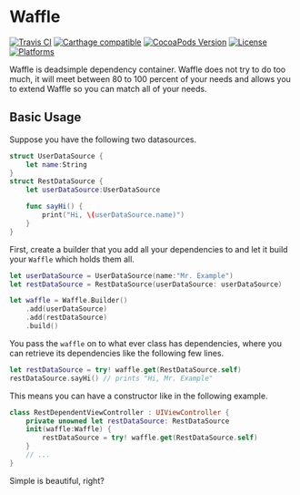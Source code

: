 # Waffle

[![Travis CI](https://travis-ci.org/CodeReaper/Waffle.svg?branch=master)](https://travis-ci.org/CodeReaper/Waffle)
[![Carthage compatible](https://img.shields.io/badge/Carthage-compatible-4BC51D.svg?style=flat)](https://github.com/Carthage/Carthage)
[![CocoaPods Version](https://img.shields.io/cocoapods/v/Waffle.svg?style=flat)](http://cocoapods.org/pods/Waffle)
[![License](https://img.shields.io/cocoapods/l/Waffle.svg?style=flat)](http://cocoapods.org/pods/Waffle)
[![Platforms](https://img.shields.io/cocoapods/p/Waffle.svg)](http://cocoapods.org/pods/Waffle)

Waffle is deadsimple dependency container. Waffle does not try to do too much, it will meet between 80 to 100 percent of your needs and allows you to extend Waffle so you can match all of your needs.

## Basic Usage

Suppose you have the following two datasources.
```swift
struct UserDataSource {
    let name:String
}
struct RestDataSource {
    let userDataSource:UserDataSource

    func sayHi() {
        print("Hi, \(userDataSource.name)")
    }
}
```

First, create a builder that you add all your dependencies to and let it build your `Waffle` which holds them all.

```swift
let userDataSource = UserDataSource(name:"Mr. Example")
let restDataSource = RestDataSource(userDataSource: userDataSource)

let waffle = Waffle.Builder()
    .add(userDataSource)
    .add(restDataSource)
    .build()
```

You pass the `waffle` on to what ever class has dependencies, where you can retrieve its dependencies like the following few lines.

```swift
let restDataSource = try! waffle.get(RestDataSource.self)
restDataSource.sayHi() // prints "Hi, Mr. Example"
```

This means you can have a constructor like in the following example.

```swift
class RestDependentViewController : UIViewController {
	private unowned let restDataSource: RestDataSource
	init(waffle:Waffle) {
		restDataSource = try! waffle.get(RestDataSource.self)
	}
	// ...
}
```

Simple is beautiful, right?
